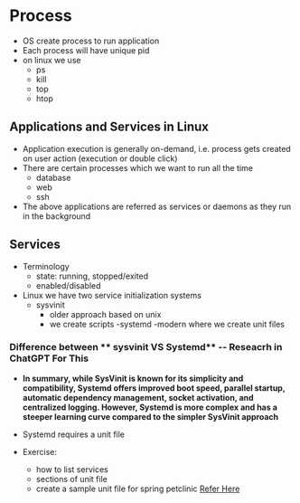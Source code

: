 # Process
  - OS create process to run application
  - Each process will have unique pid
  - on linux we use
      - ps
      - kill
      - top
      - htop
## Applications and Services in Linux
 - Application execution is generally on-demand, i.e. process gets created on user action (execution or double click)
 - There are certain processes which we want to run all the time
    - database
    - web
    - ssh
 - The above applications are referred as services or daemons as they run in the background
## Services
 - Terminology
     - state: running, stopped/exited
     - enabled/disabled
 - Linux we have two service initialization systems
    - sysvinit
         - older approach based on unix
         - we create scripts
    -systemd
      -modern where we create unit files
### Difference between ** sysvinit VS Systemd** -- Reseacrh in ChatGPT For This

 - **In summary, while SysVinit is known for its simplicity and compatibility, Systemd offers improved boot speed, parallel startup, automatic dependency management, socket activation, and centralized logging. However, Systemd is more complex and has a steeper learning curve compared to the simpler SysVinit approach**

 - Systemd requires a unit file
 - Exercise:
   - how to list services
   - sections of unit file
   - create a sample unit file for spring petclinic [Refer Here]()